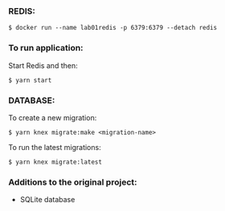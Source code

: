 ### REDIS:  
    $ docker run --name lab01redis -p 6379:6379 --detach redis 
  
### To run application:  
Start Redis and then:  

    $ yarn start
  
### DATABASE:  
To create a new migration:  

    $ yarn knex migrate:make <migration-name>  
    
To run the latest migrations:  

    $ yarn knex migrate:latest  
  
### Additions to the original project:  
- SQLite database  

